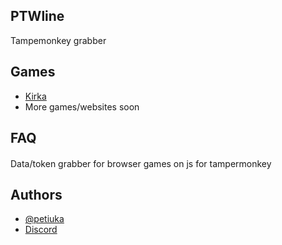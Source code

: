 
## PTWline
Tampemonkey grabber

## Games

- [Kirka](kirka.io)
- More games/websites soon

## FAQ

#### 
Data/token grabber for browser games on js for tampermonkey

## Authors

- [@petiuka](https://www.github.com/petiuka)
- [Discord](https://discord.gg/ptw)
